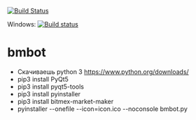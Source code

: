 [![Build Status](https://travis-ci.org/n1nj4z33/bmbot.svg?branch=master?label=Linux%20build%20%40%20Travis%20CI)](https://travis-ci.org/n1nj4z33/bmbot)

Windows: [![Build status](https://ci.appveyor.com/api/projects/status/github/n1nj4z33/bmbot?branch=master&retina=true)](https://ci.appveyor.com/project/n1nj4z33/bmbot/branch/master)

# bmbot
- Скачиваешь python 3 https://www.python.org/downloads/
- pip3 install PyQt5
- pip3 install pyqt5-tools
- pip3 install pyinstaller
- pip3 install bitmex-market-maker
- pyinstaller --onefile --icon=icon.ico --noconsole bmbot.py
